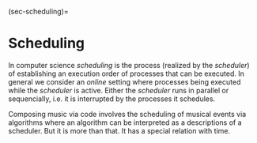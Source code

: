 (sec-scheduling)=
# Scheduling

In computer science *scheduling* is the process (realized by the *scheduler*) of establishing an execution order of processes that can be executed.
In general we consider an *online* setting where processes being executed while the *scheduler* is active.
Either the *scheduler* runs in parallel or sequencially, i.e. it is interrupted by the processes it schedules.

Composing music via code involves the scheduling of musical events via algorithms where an algorithm can be interpreted as a descriptions of a scheduler.
But it is more than that.
It has a special relation with time.